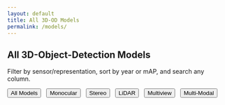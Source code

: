 ```yaml
---
layout: default
title: All 3D-OD Models
permalink: /models/
---
```


<section class="site-content">

# All 3D-Object-Detection Models

<p>Filter by sensor/representation, sort by year or mAP, and search any column.</p>

<div style="margin-bottom:1rem;">
  <button data-filter="" style="margin-right:.5rem;">All Models</button>
  <button data-filter="Monocular" style="margin-right:.5rem;">Monocular</button>
  <button data-filter="Stereo" style="margin-right:.5rem;">Stereo</button>
  <button data-filter="LiDAR" style="margin-right:.5rem;">LiDAR</button>
  <button data-filter="Multiview" style="margin-right:.5rem;">Multiview</button>
  <button data-filter="Multi-Modal">Multi-Modal</button>
</div>

<table id="models-table" class="display" style="width:100%">
  <thead>
    <tr id="models-header-row"></tr>
  </thead>
</table>

</section>

<script>
$(document).ready(function(){
  Papa.parse("{{ '/assets/data/models.csv' | relative_url }}", {
    download: true,
    header: true,
    dynamicTyping: true,
    skipEmptyLines: true,
    complete: function(results) {
      // 1) Remove that extra second-row-of-subheaders by filtering out any row
      //    where the Method field is blank or literally equals the header string.
      const data = results.data.filter(r => {
        const m = r.Method;
        return m != null && m.toString().trim() !== '' && m.toString().trim() !== 'Method';
      });

      // 2) Grab the real header names
      const fields = results.meta.fields;

      // 3) Populate <thead>
      const $hdr = $('#models-header-row');
      fields.forEach(f => $hdr.append(`<th>${f.trim()}</th>`));

      // 4) Build columns config
      const columns = fields.map((f, idx) => ({
        data: f,
        title: f.trim(),
        render: idx === fields.length - 1
          ? d => d ? `<a href="${d}" target="_blank">📄</a>` : ''
          : undefined
      }));

      // 5) Initialize DataTable
      const table = $('#models-table').DataTable({
        data,
        columns,
        pageLength: 25,
        order: [[ fields.indexOf('Year'), 'desc' ]],
        columnDefs: [
          // center the numeric AP columns (likely cols 5–13)
          { targets: Array.from({length:9}, (_, i) => i + 5), className: 'dt-center' }
        ]
      });

      // 6) Filter buttons for “Representation”
      const repIdx = fields.indexOf('Representation');
      $('button[data-filter]').on('click', function(){
        const val = $(this).data('filter');
        if (!val) {
          table.search('').column(repIdx).search('').draw();
        } else {
          table.search('').column(repIdx)
               .search(`^${val}$`, true, false)
               .draw();
        }
      });
    }
  });
});
</script>
